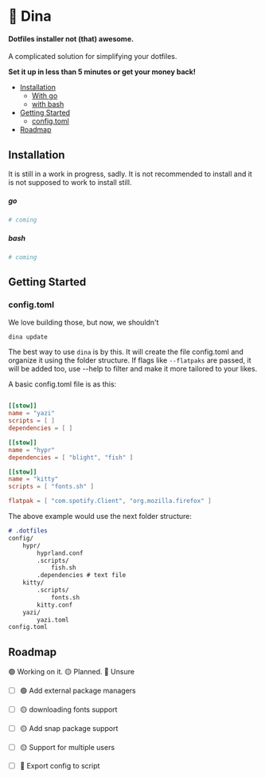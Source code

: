 # 🦕 Dina

#### Dotfiles installer not (that) awesome.
A complicated solution for simplifying your dotfiles. 

**Set it up in less than 5 minutes or get your money back!**

- [Installation](#installation)
	* [With go](#go)
	* [with bash](#bash)
- [Getting Started](#getting-started)
    * [config.toml](#config.toml)
- [Roadmap](#roadmap)

## Installation
It is still in a work in progress, sadly. It is not recommended to install and it is not supposed to work to install still.

##### go
```bash
# coming
```
##### bash
```bash
# coming
```


## Getting Started
### config.toml
We love building those, but now, we shouldn't

```bash
dina update
```
The best way to use `dina` is by this.
It will create the file config.toml and organize it using the folder structure. If flags like `--flatpaks` are passed, it will be added too, use --help to filter and make it more tailored to your likes.

A basic config.toml file is as this:

```toml

[[stow]]
name = "yazi"
scripts = [ ]
dependencies = [ ]

[[stow]]
name = "hypr"
dependencies = [ "blight", "fish" ]

[[stow]]
name = "kitty"
scripts = [ "fonts.sh" ]

flatpak = [ "com.spotify.Client", "org.mozilla.firefox" ]
```

The above example would use the next folder structure:
```md
# .dotfiles
config/
    hypr/
        hyprland.conf
        .scripts/
            fish.sh
        .dependencies # text file
	kitty/
		.scripts/
			fonts.sh
		kitty.conf
	yazi/
		yazi.toml
config.toml
```


## Roadmap
🟢 Working on it. 🟡 Planned. 🔴 Unsure

- [ ] 🟢 Add external package managers
- [ ] 🟡 downloading fonts support
- [ ] 🟡 Add snap package support 
- [ ] 🟡 Support for multiple users
- [ ] 🔴 Export config to script 

